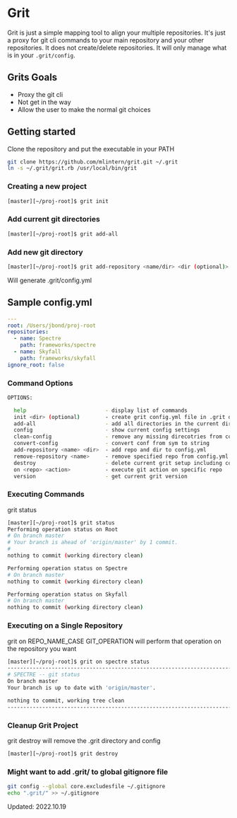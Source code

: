 # Grit
Grit is just a simple mapping tool to align your multiple repositories. It's just a proxy for git cli commands to your main repository and your other repositories. It does not create/delete repositories.  It will only manage what is in your `.grit/config`.

## Grits Goals

* Proxy the git cli
* Not get in the way
* Allow the user to make the normal git choices

## Getting started
Clone the repository and put the executable in your PATH
```bash
git clone https://github.com/mlintern/grit.git ~/.grit
ln -s ~/.grit/grit.rb /usr/local/bin/grit
```

### Creating a new project
```bash
[master][~/proj-root]$ grit init
```

### Add current git directories
```bash
[master][~/proj-root]$ grit add-all
```

### Add new git directory
```bash
[master][~/proj-root]$ grit add-repository <name/dir> <dir (optional)>
```

Will generate .grit/config.yml

## Sample config.yml
```yaml
---
root: /Users/jbond/proj-root
repositories:
  - name: Spectre
    path: frameworks/spectre
  - name: Skyfall
    path: frameworks/skyfall
ignore_root: false
```
### Command Options
```bash
OPTIONS:

  help                         - display list of commands
  init <dir> (optional)        - create grit config.yml file in .grit dir
  add-all                      - add all directories in the current directory to config.yml
  config                       - show current config settings
  clean-config                 - remove any missing direcotries from config.yml
  convert-config               - convert conf from sym to string
  add-repository <name> <dir>  - add repo and dir to config.yml
  remove-repository <name>     - remove specified repo from config.yml
  destroy                      - delete current grit setup including config and .grit directory
  on <repo> <action>           - execute git action on specific repo
  version                      - get current grit version
```

### Executing Commands
grit status
```bash
[master][~/proj-root]$ grit status
Performing operation status on Root
# On branch master
# Your branch is ahead of 'origin/master' by 1 commit.
#
nothing to commit (working directory clean)

Performing operation status on Spectre
# On branch master
nothing to commit (working directory clean)

Performing operation status on Skyfall
# On branch master
nothing to commit (working directory clean)
```

### Executing on a Single Repository
grit on REPO_NAME_CASE GIT_OPERATION will perform that operation on the repository you want
```bash
[master][~/proj-root]$ grit on spectre status
--------------------------------------------------------------------------------
# SPECTRE -- git status
On branch master
Your branch is up to date with 'origin/master'.

nothing to commit, working tree clean
--------------------------------------------------------------------------------
```

### Cleanup Grit Project
grit destroy will remove the .grit directory and config
```bash
[master][~/proj-root]$ grit destroy
```

### Might want to add .grit/ to global gitignore file
```bash
git config --global core.excludesfile ~/.gitignore
echo ".grit/" >> ~/.gitignore
```

Updated: 2022.10.19
